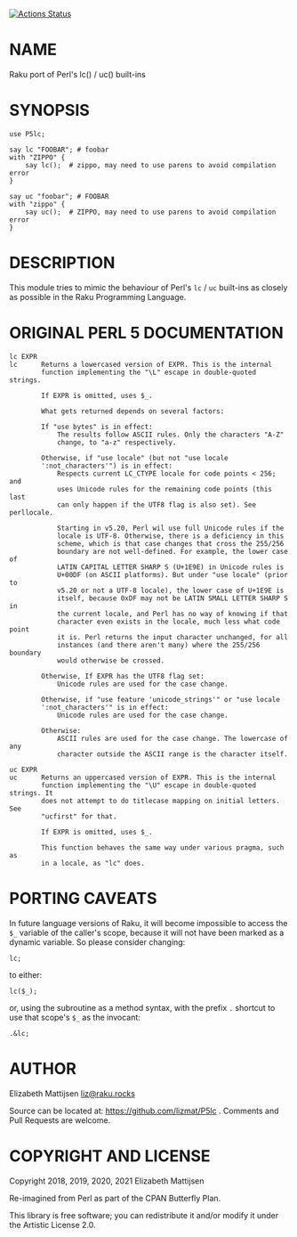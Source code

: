 [![Actions Status](https://github.com/lizmat/P5lc/workflows/test/badge.svg)](https://github.com/lizmat/P5lc/actions)

NAME
====

Raku port of Perl's lc() / uc() built-ins

SYNOPSIS
========

    use P5lc;

    say lc "FOOBAR"; # foobar
    with "ZIPPO" {
        say lc();  # zippo, may need to use parens to avoid compilation error
    }

    say uc "foobar"; # FOOBAR
    with "zippo" {
        say uc();  # ZIPPO, may need to use parens to avoid compilation error
    }

DESCRIPTION
===========

This module tries to mimic the behaviour of Perl's `lc` / `uc` built-ins as closely as possible in the Raku Programming Language.

ORIGINAL PERL 5 DOCUMENTATION
=============================

    lc EXPR
    lc      Returns a lowercased version of EXPR. This is the internal
            function implementing the "\L" escape in double-quoted strings.

            If EXPR is omitted, uses $_.

            What gets returned depends on several factors:

            If "use bytes" is in effect:
                The results follow ASCII rules. Only the characters "A-Z"
                change, to "a-z" respectively.

            Otherwise, if "use locale" (but not "use locale
            ':not_characters'") is in effect:
                Respects current LC_CTYPE locale for code points < 256; and
                uses Unicode rules for the remaining code points (this last
                can only happen if the UTF8 flag is also set). See perllocale.

                Starting in v5.20, Perl wil use full Unicode rules if the
                locale is UTF-8. Otherwise, there is a deficiency in this
                scheme, which is that case changes that cross the 255/256
                boundary are not well-defined. For example, the lower case of
                LATIN CAPITAL LETTER SHARP S (U+1E9E) in Unicode rules is
                U+00DF (on ASCII platforms). But under "use locale" (prior to
                v5.20 or not a UTF-8 locale), the lower case of U+1E9E is
                itself, because 0xDF may not be LATIN SMALL LETTER SHARP S in
                the current locale, and Perl has no way of knowing if that
                character even exists in the locale, much less what code point
                it is. Perl returns the input character unchanged, for all
                instances (and there aren't many) where the 255/256 boundary
                would otherwise be crossed.

            Otherwise, If EXPR has the UTF8 flag set:
                Unicode rules are used for the case change.

            Otherwise, if "use feature 'unicode_strings'" or "use locale
            ':not_characters'" is in effect:
                Unicode rules are used for the case change.

            Otherwise:
                ASCII rules are used for the case change. The lowercase of any
                character outside the ASCII range is the character itself.

    uc EXPR
    uc      Returns an uppercased version of EXPR. This is the internal
            function implementing the "\U" escape in double-quoted strings. It
            does not attempt to do titlecase mapping on initial letters. See
            "ucfirst" for that.

            If EXPR is omitted, uses $_.

            This function behaves the same way under various pragma, such as
            in a locale, as "lc" does.

PORTING CAVEATS
===============

In future language versions of Raku, it will become impossible to access the `$_` variable of the caller's scope, because it will not have been marked as a dynamic variable. So please consider changing:

    lc;

to either:

    lc($_);

or, using the subroutine as a method syntax, with the prefix `.` shortcut to use that scope's `$_` as the invocant:

    .&lc;

AUTHOR
======

Elizabeth Mattijsen <liz@raku.rocks>

Source can be located at: https://github.com/lizmat/P5lc . Comments and Pull Requests are welcome.

COPYRIGHT AND LICENSE
=====================

Copyright 2018, 2019, 2020, 2021 Elizabeth Mattijsen

Re-imagined from Perl as part of the CPAN Butterfly Plan.

This library is free software; you can redistribute it and/or modify it under the Artistic License 2.0.

